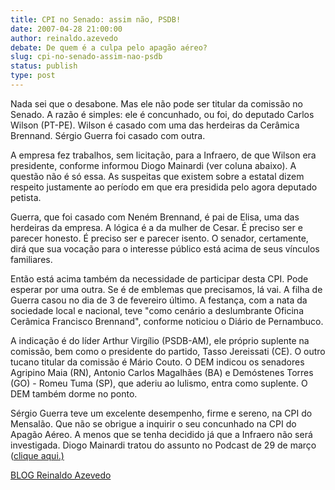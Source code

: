 ```yaml
---
title: CPI no Senado: assim não, PSDB!
date: 2007-04-28 21:00:00
author: reinaldo.azevedo
debate: De quem é a culpa pelo apagão aéreo?
slug: cpi-no-senado-assim-nao-psdb
status: publish 
type: post
---
```


  
Nada sei que o desabone. Mas ele não pode ser titular da comissão no Senado. A razão é simples: ele é concunhado, ou foi, do deputado Carlos Wilson (PT-PE). Wilson é casado com uma das herdeiras da Cerâmica Brennand. Sérgio Guerra foi casado com outra.   
  
A empresa fez trabalhos, sem licitação, para a Infraero, de que Wilson era presidente, conforme informou Diogo Mainardi (ver coluna abaixo). A questão não é só essa. As suspeitas que existem sobre a estatal dizem respeito justamente ao período em que era presidida pelo agora deputado petista.  
  
Guerra, que foi casado com Neném Brennand, é pai de Elisa, uma das herdeiras da empresa. A lógica é a da mulher de Cesar. É preciso ser e parecer honesto. É preciso ser e parecer isento. O senador, certamente, dirá que sua vocação para o interesse público está acima de seus vínculos familiares.   
  
Então está acima também da necessidade de participar desta CPI. Pode esperar por uma outra. Se é de emblemas que precisamos, lá vai. A filha de Guerra casou no dia de 3 de fevereiro último. A festança, com a nata da sociedade local e nacional, teve "como cenário a deslumbrante Oficina Cerâmica Francisco Brennand", conforme noticiou o Diário de Pernambuco.  
  
A indicação é do líder Arthur Virgílio (PSDB-AM), ele próprio suplente na comissão, bem como o presidente do partido, Tasso Jereissati (CE). O outro tucano titular da comissão é Mário Couto. O DEM indicou os senadores Agripino Maia (RN), Antonio Carlos Magalhães (BA) e Demóstenes Torres (GO) - Romeu Tuma (SP), que aderiu ao lulismo, entra como suplente. O DEM também dorme no ponto.  
  
Sérgio Guerra teve um excelente desempenho, firme e sereno, na CPI do Mensalão. Que não se obrigue a inquirir o seu concunhado na CPI do Apagão Aéreo. A menos que se tenha decidido já que a Infraero não será investigada. Diogo Mainardi tratou do assunto no Podcast de 29 de março ([clique aqui.)](http://veja.abril.com.br/idade/podcasts/mainardi/)  
  
[BLOG Reinaldo Azevedo](http://veja.abril.com.br/blogs/reinaldo/)
